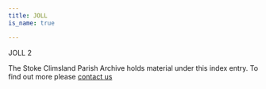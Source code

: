 ```yaml
---
title: JOLL
is_name: true

---
```


JOLL 2


The Stoke Climsland Parish Archive holds material under this index entry. To find out more please [contact us](/contact/)
